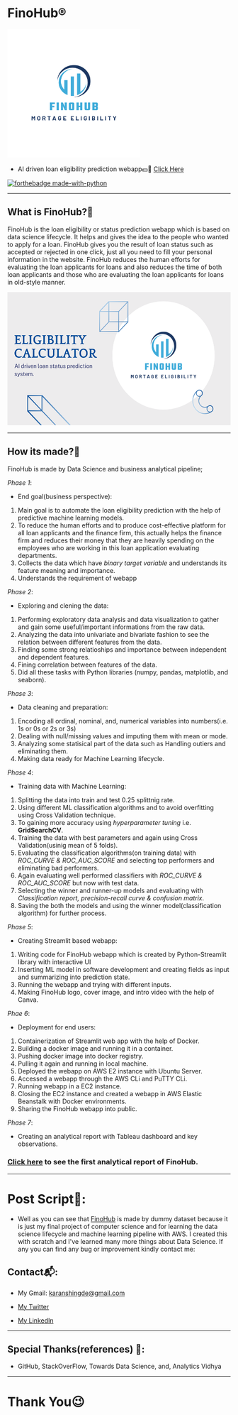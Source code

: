 # FinoHub®
<img src='https://github.com/karan842/finohub/blob/master/media/FinoHub.png' height=290px width=300px></img>

- AI driven loan eligibility prediction webapp💵🤖
[Click Here](http://ec2-52-87-167-90.compute-1.amazonaws.com:8501/)

[![forthebadge made-with-python](http://ForTheBadge.com/images/badges/made-with-python.svg)](https://www.python.org/)

------------------------------------
## What is FinoHub?🤔
FinoHub is the loan eligibility or status prediction webapp which is based on data science lifecycle. It helps and gives the idea to the people who wanted to apply for a loan.
FinoHub gives you the result of loan status such as accepted or rejected in one click, just all you need to fill your personal information in the website. FinoHub reduces the human efforts for evaluating the loan applicants for loans and also reduces the time of both loan applicants and those who are evaluating the loan applicants for loans in old-style manner. 

<img src='https://github.com/karan842/finohub/blob/master/media/cover.png' height=300px width=550px></img>

--------------------------------

## How its made?🍨
FinoHub is made by Data Science and business analytical pipeline;

*Phase 1*:
- End goal(business perspective):
1. Main goal is to automate the loan eligibility prediction with the help of predictive machine learning models.
2. To reduce the human efforts and to produce cost-effective platform for all loan applicants and the finance firm, this actually helps the finance firm and reduces their money that they are heavily spending on the employees who are working in this loan application evaluating departments.
3. Collects the data which have *binary target variable* and understands its feature meaning and importance.
4. Understands the requirement of webapp

*Phase 2*:
-  Exploring and clening the data:
1. Performing exploratory data analysis and data visualization to gather and gain some useful/important informations from the raw data.
2. Analyzing the data into univariate and bivariate fashion to see the relation between different features from the data.
3. Finding some strong relatioships and importance between independent and dependent features.
4. Fining correlation between features of the data.
5. Did all these tasks with Python libraries (numpy, pandas, matplotlib, and seaborn).

*Phase 3*:
- Data cleaning and preparation:
1. Encoding all ordinal, nominal, and, numerical variables into numbers(i.e. 1s or 0s or 2s or 3s)
2. Dealing with null/missing values and imputing them with mean or mode.
3. Analyzing some statisical part of the data such as Handling outiers and eliminating them.
4. Making data ready for Machine Learning lifecycle.

*Phase 4*:
- Training data with Machine Learning:
1. Splitting the data into train and test 0.25 splittnig rate.
2. Using different ML classification algorithms and to avoid overfitting using Cross Validation technique.
3. To gaining more accuracy using *hyperparameter tuning* i.e. **GridSearchCV**.
4. Training the data with best parameters and again using Cross Validation(usinig mean of 5 folds).
5. Evaluating the classification algorithms(on training data) with *ROC_CURVE & ROC_AUC_SCORE* and selecting top performers and eliminating bad performers.
6. Again evaluating well performed classifiers with *ROC_CURVE & ROC_AUC_SCORE* but now with test data.
7. Selecting the winner and runner-up models and evaluating with *Classification report, precision-recall curve & confusion matrix*.
8. Saving the both the models and using the winner model(classification algorithm) for further process.

*Phase 5*:
- Creating Streamlit based webapp:
1. Writing code for FinoHub webapp which is created by Python-Streamlit library with interactive UI
2. Inserting ML model in software development and creating fields as input and summarizing into prediction state.
3. Running the webapp and trying with different inputs.
4. Making FinoHub logo, cover image, and intro video with the help of Canva.

*Phae 6*:
- Deployment for end users:
1. Containerization of Streamlit web app with the help of Docker.
2. Building a docker image and running it in a container.
3. Pushing docker image into docker registry.
4. Pulling it again and running in local machine.
5. Deployed the webapp on AWS E2 instance with Ubuntu Server.
6. Accessed a webapp through the AWS CLi and PuTTY CLi.
7. Running webapp in a EC2 instance.
8. Closing the EC2 instance and created a webapp in AWS Elastic Beanstalk with Docker environments.
9. Sharing the FinoHub webapp into public.

*Phase 7*:
- Creating an analytical report with Tableau dashboard and key observations.
### [Click here](https://docs.google.com/document/d/1tY9XMglj3yZSzz0tw56NR4U3hlmDbNG40aX4rNDUqZE/edit?usp=sharing) to see the first analytical report of FinoHub.
--------------------------------
# Post Script📜:
- Well as you can see that [FinoHub](http://ec2-52-87-167-90.compute-1.amazonaws.com:8501/) is made by dummy dataset because it is just my final project of computer science and for learning the data science lifecycle and machine learning pipeline with AWS. I created this with scratch and I've learned many more things about Data Science. If any you can find any bug or improvement kindly contact me:

## Contact📬:

- My Gmail: karanshingde@gmail.com

- [My Twitter](https://twitter.com/KuchBhiKaran)

- [My LinkedIn](linkedin.com/in/karan-shingde-75a062217)
--------------------------
## Special Thanks(references) 🤝:
- GitHub, StackOverFlow, Towards Data Science, and, Analytics Vidhya
---------------------
# Thank You😉
